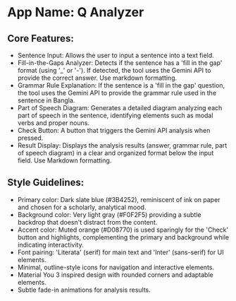 # **App Name**: Q Analyzer

## Core Features:

- Sentence Input: Allows the user to input a sentence into a text field.
- Fill-in-the-Gaps Analyzer: Detects if the sentence has a 'fill in the gap' format (using '_' or '-'). If detected, the tool uses the Gemini API to provide the correct answer. Use markdown formatting.
- Grammar Rule Explanation: If the sentence is a 'fill in the gap' question, the tool uses the Gemini API to provide the grammar rule used in the sentence in Bangla.
- Part of Speech Diagram: Generates a detailed diagram analyzing each part of speech in the sentence, identifying elements such as modal verbs and proper nouns.
- Check Button: A button that triggers the Gemini API analysis when pressed.
- Result Display: Displays the analysis results (answer, grammar rule, part of speech diagram) in a clear and organized format below the input field. Use Markdown formatting.

## Style Guidelines:

- Primary color: Dark slate blue (#3B4252), reminiscent of ink on paper and chosen for a scholarly, analytical mood.
- Background color: Very light gray (#F0F2F5) providing a subtle backdrop that doesn't distract from the content.
- Accent color: Muted orange (#D08770) is used sparingly for the 'Check' button and highlights, complementing the primary and background while indicating interactivity.
- Font pairing: 'Literata' (serif) for main text and 'Inter' (sans-serif) for UI elements.
- Minimal, outline-style icons for navigation and interactive elements.
- Material You 3 inspired design with rounded corners and adaptable elements.
- Subtle fade-in animations for analysis results.